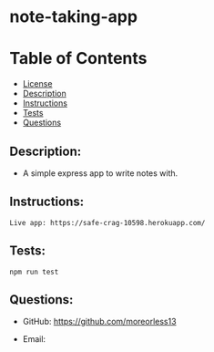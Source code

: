 # note-taking-app

# Table of Contents

- [License](#License)
- [Description](#Description)
- [Instructions](#Instructions)
- [Tests](#Tests)
- [Questions](#Questions)

    
## Description:

* A simple express app to write notes with.
    
## Instructions:
```
Live app: https://safe-crag-10598.herokuapp.com/
```
     
## Tests:
```
npm run test
```
## Questions:

* GitHub: https://github.com/moreorless13

* Email: 